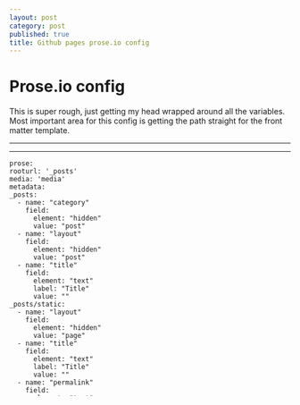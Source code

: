 ```yaml
---
layout: post
category: post
published: true
title: Github pages prose.io config
---
```

# Prose.io config

This is super rough, just getting my head wrapped around all the variables. Most important area for this config is getting the path straight for the front matter template.

***
<hr class="rule">

    prose:
    rooturl: '_posts'
    media: 'media'
    metadata:
    _posts:
      - name: "category"
        field:
          element: "hidden"
          value: "post"
      - name: "layout"
        field:
          element: "hidden"
          value: "post"
      - name: "title"
        field:
          element: "text"
          label: "Title"
          value: ""
    _posts/static:
      - name: "layout"
        field:
          element: "hidden"
          value: "page"
      - name: "title"
        field:
          element: "text"
          label: "Title"
          value: ""
      - name: "permalink"
        field:
          element: "text"
          label: "Permalink"
          value: ""
